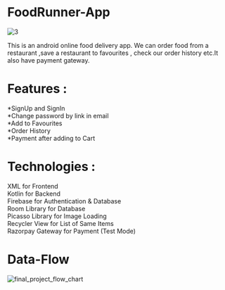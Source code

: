 #  FoodRunner-App 

![3](https://github.com/rohillanishant/FoodOrdering-App/assets/67462478/e0f4f2b3-ef15-47fa-9e97-0bf0c65e6d37)

This is an android online food delivery app. We can order food from a restaurant ,save a restaurant to favourites , check our order history etc.It also have payment gateway.

# Features :
  *SignUp and SignIn\
  *Change password by link in email\
  *Add to Favourites\
  *Order History\
  *Payment after adding to Cart
  
# Technologies :
  XML for Frontend\
  Kotlin for Backend\
  Firebase for Authentication & Database\
  Room Library for Database\
  Picasso Library for Image Loading\
  Recycler View for List of Same Items\
  Razorpay Gateway for Payment (Test Mode)
  
# Data-Flow
![final_project_flow_chart](https://user-images.githubusercontent.com/67462478/229033822-cc78af4b-3ce8-4789-a3c8-6b8e3eadc358.jpg)
